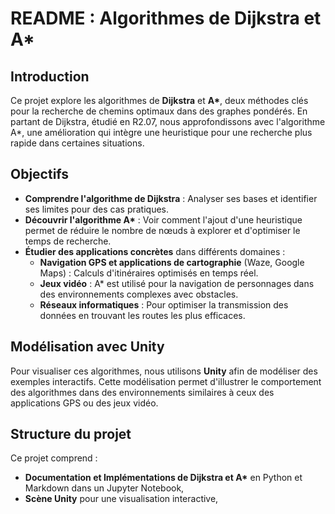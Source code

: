 # README : Algorithmes de Dijkstra et A\*

## Introduction

Ce projet explore les algorithmes de **Dijkstra** et **A\***, deux méthodes clés pour la recherche de chemins optimaux dans des graphes pondérés. En partant de Dijkstra, étudié en R2.07, nous approfondissons avec l'algorithme A\*, une amélioration qui intègre une heuristique pour une recherche plus rapide dans certaines situations.

## Objectifs

- **Comprendre l'algorithme de Dijkstra** : Analyser ses bases et identifier ses limites pour des cas pratiques.
- **Découvrir l'algorithme A\*** : Voir comment l'ajout d'une heuristique permet de réduire le nombre de nœuds à explorer et d'optimiser le temps de recherche.
- **Étudier des applications concrètes** dans différents domaines :
  - **Navigation GPS et applications de cartographie** (Waze, Google Maps) : Calculs d'itinéraires optimisés en temps réel.
  - **Jeux vidéo** : A\* est utilisé pour la navigation de personnages dans des environnements complexes avec obstacles.
  - **Réseaux informatiques** : Pour optimiser la transmission des données en trouvant les routes les plus efficaces.

## Modélisation avec Unity

Pour visualiser ces algorithmes, nous utilisons **Unity** afin de modéliser des exemples interactifs. Cette modélisation permet d'illustrer le comportement des algorithmes dans des environnements similaires à ceux des applications GPS ou des jeux vidéo.

## Structure du projet

Ce projet comprend :
- **Documentation et Implémentations de Dijkstra et A\*** en Python et Markdown dans un Jupyter Notebook,
- **Scène Unity** pour une visualisation interactive,
